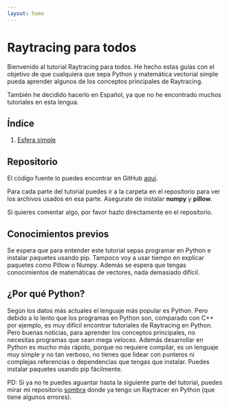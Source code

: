 ```yaml
---
layout: home
---
```


# Raytracing para todos

Bienvenido al tutorial Raytracing para todos. He hecho estas guías con el 
objetivo de que cualquiera que sepa Python y matemática vectorial simple 
pueda aprender algunos de los conceptos principales de Raytracing.

También he decidido hacerlo en Español, ya que no he encontrado muchos 
tutoriales en esta lengua.

## Índice

1. [Esfera simple](part-1)

## Repositorio

El código fuente lo puedes encontrar en GitHub
[aquí](https://github.com/sombra-studio/raytracing-para-todos).

Para cada parte del tutorial puedes ir a la carpeta en el repositorio para ver los
archivos usados en esa parte. Asegurate de instalar **numpy** y **pillow**.

Si quieres comentar algo, por favor hazlo directamente en el repositorio.

## Conocimientos previos

Se espera que para entender este tutorial sepas programar en Python e 
instalar paquetes usando pip. Tampoco voy a usar tiempo en explicar paquetes 
como Pillow o Numpy. Además se espera que tengas conocimientos de 
matemáticas de vectores, nada demasiado difícil.

## ¿Por qué Python?

Según los datos más actuales el lenguaje más popular es Python. Pero debido a
lo lento que los programas en Python son, comparado con C++ por ejemplo, es 
muy difícil encontrar tutoriales de Raytracing en Python. Pero buenas noticias,
para aprender los conceptos principales, no necesitas programas que sean 
mega veloces. Además desarrollar en Python es mucho más rápido, porque no 
requiere compilar, es un lenguaje muy simple y no tan verboso, no tienes que 
lidear con punteros ni complejas referencias o dependencias que tengas que 
instalar. Puedes instalar paquetes usando pip fácilmente.


PD: Si ya no te puedes aguantar hasta la siguiente parte del tutorial, puedes
mirar mi repositorio [sombra](https://github.com/HenrYxZ/sombra) donde ya tengo
un Raytracer en Python (que tiene algunos errores).
